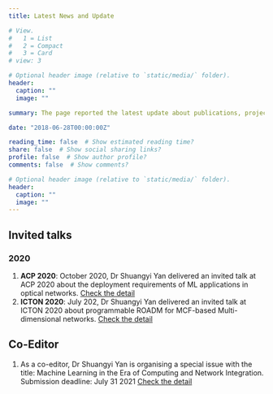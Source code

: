 ```yaml
---
title: Latest News and Update

# View.
#   1 = List
#   2 = Compact
#   3 = Card
# view: 3

# Optional header image (relative to `static/media/` folder).
header:
  caption: ""
  image: ""

summary: The page reported the latest update about publications, projects and members.

date: "2018-06-28T00:00:00Z"

reading_time: false  # Show estimated reading time?
share: false  # Show social sharing links?
profile: false  # Show author profile?
comments: false  # Show comments?

# Optional header image (relative to `static/media/` folder).
header:
  caption: ""
  image: ""
---
```


## Invited talks 

### 2020

1. **ACP 2020**: October 2020, Dr Shuangyi Yan delivered an invited talk at ACP 2020 about the deployment requirements of ML applications in optical networks. [Check the detail](/talk/invited-talk_acp20/)
2. **ICTON 2020**: July 202, Dr Shuangyi Yan delivered an invited talk at ICTON 2020 about programmable ROADM for MCF-based Multi-dimensional networks. [Check the detail](/talk/icton2019/)


## Co-Editor
1. As a co-editor, Dr Shuangyi Yan is organising a special issue with the title: Machine Learning in the Era of Computing and Network Integration. Submission deadline: July 31 2021 [Check the detail](/talk/ml_si/)


